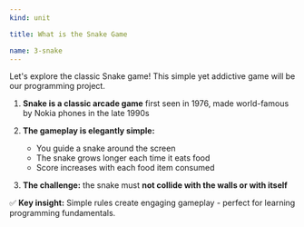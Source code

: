```yaml
---
kind: unit

title: What is the Snake Game

name: 3-snake
---
```


Let's explore the classic Snake game! This simple yet addictive game will be our programming project.

1. **Snake is a classic arcade game** first seen in 1976, made world-famous by Nokia phones in the late 1990s

2. **The gameplay is elegantly simple:**
   - You guide a snake around the screen
   - The snake grows longer each time it eats food
   - Score increases with each food item consumed

3. **The challenge:** the snake must **not collide with the walls or with itself**

✅ **Key insight:** Simple rules create engaging gameplay - perfect for learning programming fundamentals.
